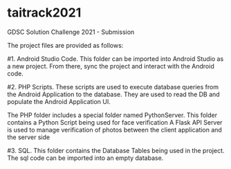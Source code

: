# taitrack2021
GDSC Solution Challenge 2021 - Submission

The project files are provided as follows:

#1. Android Studio Code.
This folder can be imported into Android Studio as a new project.
From there, sync the project and interact with the Android code.

#2. PHP Scripts.
These scripts are used to execute database queries from the Android Application to the database.
They are used to read the DB and populate the Android Application UI.

The PHP folder includes a special folder named PythonServer.
This folder contains a Python Script being used for face verification
A Flask API Server is used to manage verification of photos between the client application and the server side


#3. SQL.
This folder contains the Database Tables being used in the project.
The sql code can be imported into an empty database.
